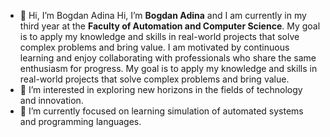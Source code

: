 - 👋 Hi, I’m Bogdan Adina Hi, I’m **Bogdan Adina** and I am currently in my third year at the **Faculty of Automation and Computer Science**. My goal is to apply my knowledge and skills in real-world projects that solve complex problems and bring value. I am motivated by continuous learning and enjoy collaborating with professionals who share the same enthusiasm for progress. My goal is to apply my knowledge and skills in real-world projects that solve complex problems and bring value.
- 👀 I’m interested in exploring new horizons in the fields of technology and innovation.
- 🌱 I’m currently focused on learning simulation of automated systems and programming languages.

<!---
bogdan-adina-30126/bogdan-adina-30126 is a ✨ special ✨ repository because its `README.md` (this file) appears on your GitHub profile.
You can click the Preview link to take a look at your changes.
--->
